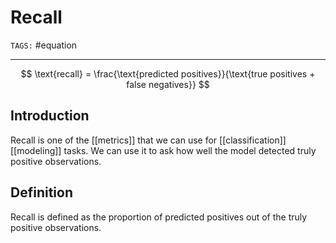 # Recall
`TAGS:` #equation

---
$$
\text{recall} = \frac{\text{predicted positives}}{\text{true positives + false negatives}}
$$

## Introduction
Recall is one of the [[metrics]] that we can use for [[classification]] [[modeling]] tasks. We can use it to ask how well the model detected truly positive observations. 

## Definition
Recall is defined as the proportion of predicted positives out of the truly positive observations. 



